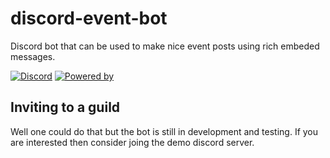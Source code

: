 # discord-event-bot

Discord bot that can be used to make nice event posts using rich embeded messages.

[![Discord](https://discordapp.com/api/guilds/498793737292349450/embed.png)](https://discord.gg/upCa4uz)
[![Powered by](https://img.shields.io/badge/discord-js-brightgreen.svg)](https://github.com/discordjs/discord.js)

## Inviting to a guild

Well one could do that but the bot is still in development and testing. If you are interested then consider joing the demo discord server.
